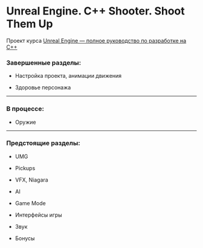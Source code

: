 # Unreal Engine. C++ Shooter. Shoot Them Up

Проект курса [Unreal Engine — полное руководство по разработке на С++](https://www.udemy.com/course/unrealengine/)


### Завершенные разделы:

* Настройка проекта, анимации движения

* Здоровье персонажа

---

### В процессе:

* Оружие

---

### Предстоящие разделы:

* UMG

* Pickups

* VFX, Niagara

* AI

* Game Mode

* Интерфейсы игры

* Звук

* Бонусы
